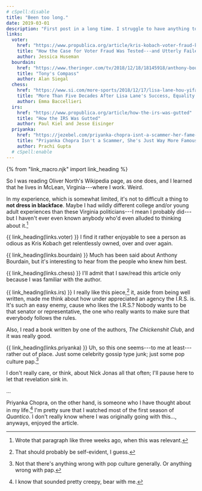 ```yaml
---
# cSpell:disable
title: "Been too long."
date: 2019-03-01
description: "First post in a long time. I struggle to have anything to say."
links:
  voter:
    href: "https://www.propublica.org/article/kris-kobach-voter-fraud-kansas-trial"
    title: "How the Case for Voter Fraud Was Tested---and Utterly Failed"
    author: Jessica Huseman
  bourdain:
    href: "https://www.theringer.com/tv/2018/12/18/18145918/anthony-bourdain-parts-unknown-no-reservations-death-show-posthumous-cnn-travel-channel-cooks-tour"
    title: "Tony's Compass"
    author: Alan Siegal
  chess:
    href: "https://www.si.com/more-sports/2018/12/17/lisa-lane-hou-yifan-womens-chess-gender-inequality-world-championships"
    title: "More Than Five Decades After Lisa Lane's Success, Equality Still Eludes Women in Chess"
    author: Emma Baccellieri
  irs:
    href: "https://www.propublica.org/article/how-the-irs-was-gutted"
    title: "How the IRS Was Gutted"
    author: Paul Kiel and Jesse Eisinger
  priyanka:
    href: "https://jezebel.com/priyanka-chopra-isnt-a-scammer-her-fame-just-stumps-ma-1830880335"
    title: "Priyanka Chopra Isn't a Scammer, She's Just Way More Famous Than Mainstream American Media Grasps"
    author: Prachi Gupta
  # cSpell:enable
---
```


{% from "link_macro.njk" import link_heading %}

So I was reading Oliver North's Wikipedia page, as one does, and I learned that he lives in McLean, Virginia---where I work.
Weird.

In my experience, which is somewhat limited, it's not to difficult a thing to **not dress in blackface**.
Maybe I had wildly different college and/or young adult experiences than these Virginia politicians---I mean I probably did---but I haven't ever even known anybody who'd even alluded to thinking about it.[^4]

{{ link_heading(links.voter) }}
I find it rather enjoyable to see a person as odious as Kris Kobach get relentlessly owned, over and over again.

{{ link_heading(links.bourdain) }}
Much has been said about Anthony Bourdain, but it's interesting to hear from the people who knew him best.

{{ link_heading(links.chess) }}
I'll admit that I saw/read this article only because I was familiar with the author.

{{ link_heading(links.irs) }}
I really like this piece,[^3] it, aside from being well written, made me think about how under appreciated an agency the I.R.S. is.
It's such an easy enemy, cause who likes the I.R.S.?
Nobody wants to be that senator or representative, the one who really wants to make sure that everybody follows the rules.

Also, I read a book written by one of the authors, _The Chickenshit Club_, and it was really good.

{{ link_heading(links.priyanka) }}
Uh, so this one seems---to me at least---rather out of place.
Just some celebrity gossip type junk; just some pop culture pap.[^1]

I don't really care, or think, about Nick Jonas all that often; I'll pause here to let that revelation sink in.

...

Priyanka Chopra, on the other hand, is someone who I have thought about in my life.[^2]
I'm pretty sure that I watched most of the first season of _Quantico_.
I don't really know where I was originally going with this..., anyways, enjoyed the article.

[^1]: Not that there's anything wrong with pop culture generally. Or anything wrong with pap.
[^2]: I know that sounded pretty creepy, bear with me.
[^3]: That should probably be self-evident, I guess.
[^4]: Wrote that paragraph like three weeks ago, when this was relevant.
